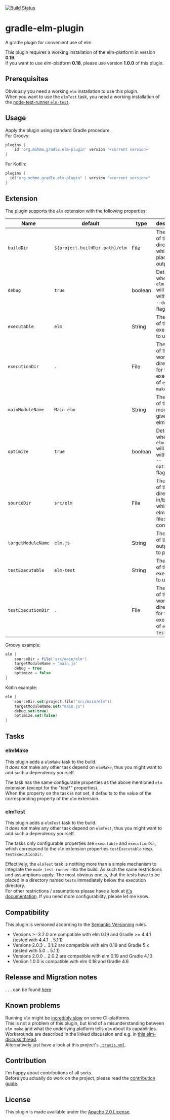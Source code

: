 [![Build Status](https://travis-ci.org/tmohme/gradle-elm-plugin.svg?branch=master)](https://travis-ci.org/tmohme/gradle-elm-plugin)

# gradle-elm-plugin
A gradle plugin for convenient use of elm.

This plugin requires a working installation of the elm-platform in version **0.19**.  
If you want to use elm-platform **0.18**, please use version **1.0.0** of this plugin.

## Prerequisites
Obviously you need a working `elm` installation to use this plugin.  
When you want to use the `elmTest` task, you need a working installation of the [node-test-runner `elm-test`](https://github.com/rtfeldman/node-test-runner).

## Usage
Apply the plugin using standard Gradle procedure.  
For Groovy:

```groovy
plugins {
    id 'org.mohme.gradle.elm-plugin' version '<current version>'
}
```

For Kotlin:
```kotlin
plugins {
  id("org.mohme.gradle.elm-plugin" ) version "<current version>"
}

```

## Extension
The plugin supports the `elm` extension with the following properties:

| Name               | default                        | type    | description |
| ------------------ | ------------------------------ | ------- | ----------- |
| `buildDir`         | `${project.buildDir.path}/elm` | File    | The name of the directory in which we place the output. |
| `debug`            | `true`                         | boolean | Determines whether `elm make` will run with the the `--debug`-flag. | 
| `executable`       | `elm`                          | String  | The name of the executable to use. |
| `executionDir`     | `.`                            | File    | The name of the working directory for the execution of `elm-make`. |
| `mainModuleName`   | `Main.elm`                     | String  | The name of the main module to give to elm-make. |
| `optimize`         | `true`                         | boolean | Determines whether `elm make` will run with the the `--optimize`-flag. | 
| `sourceDir`        | `src/elm`                      | File    | The name of the directory in/below which the elm source files are contained. |
| `targetModuleName` | `elm.js`                       | String  | The name of the output file to produce. |
| `testExecutable`   | `elm-test`                     | String  | The name of the executable to use. |
| `testExecutionDir` | `.`                            | File    | The name of the working directory for the execution of `elm-test`. |

Groovy example:
```groovy
elm {
    sourceDir = file('src/main/elm')
    targetModuleName = 'main.js'
    debug = true
    optimize = false
}
```

Kotlin example:
```kotlin
elm {
    sourceDir.set(project.file("src/main/elm"))
    targetModuleName.set("main.js")
    debug.set(true)
    optimize.set(false)
}
```

## Tasks
### elmMake
This plugin adds a `elmMake` task to the build.  
It *does not* make any other task depend on `elmMake`, thus you might want to add such a dependency yourself.

The task has the same configurable properties as the above mentioned `elm` extension (except for the "test*" properties).  
When the property on the task is not set, it defaults to the value  of the corresponding property of the `elm` 
extension.

### elmTest
This plugin adds a `elmTest` task to the build.  
It *does not* make any other task depend on `elmTest`, thus you might want to add such a dependency yourself.

The tasks only configurable properties are `executable` and `executionDir`, which correspond to the `elm` extension 
properties `testExecutable` resp. `testExecutionDir`.

Effectively, the `elmTest` task is nothing more than a simple mechanism to integrate the `node-test-runner` into the 
build. As such the same restrictions and assumptions apply. The most obvious one is, that the tests have to be placed 
in a directory named `tests` immediately below the execution directory.  
For other restrictions / assumptions please have a look at [it's documentation](https://github.com/rtfeldman/node-test-runner).
If you need more configurability, please let me know.

## Compatibility
This plugin is versioned according to the [Semantic Versioning](https://semver.org) rules.
* Versions >=3.2.0 are compatible with elm 0.19 and Gradle >= 4.4.1  (tested with 4.4.1 .. 5.1.1)
* Versions 2.0.3 .. 3.1.2 are compatible with elm 0.19 and Gradle 5.x (tested with 5.0 .. 5.1.1)
* Versions 2.0.0 .. 2.0.2 are compatible with elm 0.19 and Gradle 4.10
* Version 1.0.0 is compatible with elm 0.18 and Gradle 4.6

## Release and Migration notes
. . . can be found [here](release-migration-notes.md)

## Known problems
Running `elm`  might be [incredibly slow](https://github.com/elm-lang/elm-compiler/issues/1473) on some CI-platforms.  
This is not a problem of this plugin, but kind of a misunderstanding between `elm make` and what the underlying platform
tells `elm` about its capabilities.  
Workarounds are described in the linked discussion and e.g. in [this elm-discuss thread](https://groups.google.com/forum/#!topic/elm-discuss/Y3bTYRPqBXE).  
Alternatively just have a look at this project's [`.travis.yml`](.travis.yml).

## Contribution
I'm happy about contributions of all sorts.  
Before you actually do work on the project, please read the [contribution guide](contributing.md).

## License
This plugin is made available under the [Apache 2.0 License](http://www.apache.org/licenses/LICENSE-2.0).
